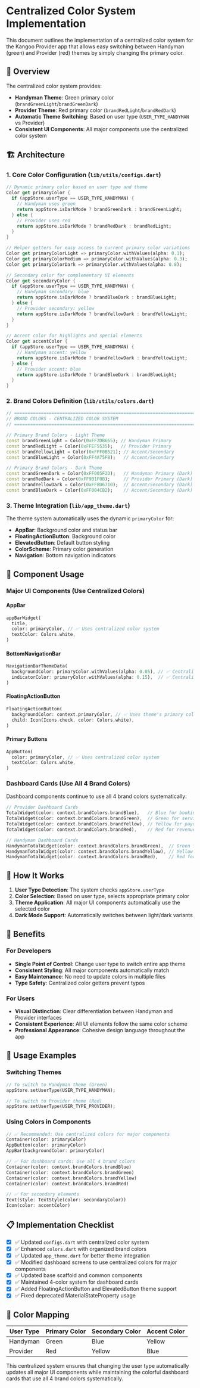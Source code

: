 # Centralized Color System Implementation

This document outlines the implementation of a centralized color system for the Kangoo Provider app that allows easy switching between Handyman (green) and Provider (red) themes by simply changing the primary color.

## 🎯 Overview

The centralized color system provides:

- **Handyman Theme**: Green primary color (`brandGreenLight`/`brandGreenDark`)
- **Provider Theme**: Red primary color (`brandRedLight`/`brandRedDark`)
- **Automatic Theme Switching**: Based on user type (`USER_TYPE_HANDYMAN` vs Provider)
- **Consistent UI Components**: All major components use the centralized color system

## 🏗️ Architecture

### 1. Core Color Configuration (`lib/utils/configs.dart`)

```dart
// Dynamic primary color based on user type and theme
Color get primaryColor {
  if (appStore.userType == USER_TYPE_HANDYMAN) {
    // Handyman uses green
    return appStore.isDarkMode ? brandGreenDark : brandGreenLight;
  } else {
    // Provider uses red
    return appStore.isDarkMode ? brandRedDark : brandRedLight;
  }
}

// Helper getters for easy access to current primary color variations
Color get primaryColorLight => primaryColor.withValues(alpha: 0.1);
Color get primaryColorMedium => primaryColor.withValues(alpha: 0.3);
Color get primaryColorDark => primaryColor.withValues(alpha: 0.8);

// Secondary color for complementary UI elements
Color get secondaryColor {
  if (appStore.userType == USER_TYPE_HANDYMAN) {
    // Handyman secondary: blue
    return appStore.isDarkMode ? brandBlueDark : brandBlueLight;
  } else {
    // Provider secondary: yellow
    return appStore.isDarkMode ? brandYellowDark : brandYellowLight;
  }
}

// Accent color for highlights and special elements
Color get accentColor {
  if (appStore.userType == USER_TYPE_HANDYMAN) {
    // Handyman accent: yellow
    return appStore.isDarkMode ? brandYellowDark : brandYellowLight;
  } else {
    // Provider accent: blue
    return appStore.isDarkMode ? brandBlueDark : brandBlueLight;
  }
}
```

### 2. Brand Colors Definition (`lib/utils/colors.dart`)

```dart
// ============================================================================
// BRAND COLORS - CENTRALIZED COLOR SYSTEM
// ============================================================================

// Primary Brand Colors - Light Theme
const brandGreenLight = Color(0xFF2DB665); // Handyman Primary
const brandRedLight = Color(0xFFEF5535);   // Provider Primary
const brandYellowLight = Color(0xFFF0B521); // Accent/Secondary
const brandBlueLight = Color(0xFF4A75FB);   // Accent/Secondary

// Primary Brand Colors - Dark Theme
const brandGreenDark = Color(0xFF005F2D);   // Handyman Primary (Dark)
const brandRedDark = Color(0xFF9B1F0B);     // Provider Primary (Dark)
const brandYellowDark = Color(0xFF8D6710);  // Accent/Secondary (Dark)
const brandBlueDark = Color(0xFF004CB2);    // Accent/Secondary (Dark)
```

### 3. Theme Integration (`lib/app_theme.dart`)

The theme system automatically uses the dynamic `primaryColor` for:

- **AppBar**: Background color and status bar
- **FloatingActionButton**: Background color
- **ElevatedButton**: Default button styling
- **ColorScheme**: Primary color generation
- **Navigation**: Bottom navigation indicators

## 🎨 Component Usage

### Major UI Components (Use Centralized Colors)

#### AppBar

```dart
appBarWidget(
  title,
  color: primaryColor, // ✅ Uses centralized color system
  textColor: Colors.white,
)
```

#### BottomNavigationBar

```dart
NavigationBarThemeData(
  backgroundColor: primaryColor.withValues(alpha: 0.05), // ✅ Centralized
  indicatorColor: primaryColor.withValues(alpha: 0.15),  // ✅ Centralized
)
```

#### FloatingActionButton

```dart
FloatingActionButton(
  backgroundColor: context.primaryColor, // ✅ Uses theme's primary color
  child: Icon(Icons.check, color: Colors.white),
)
```

#### Primary Buttons

```dart
AppButton(
  color: primaryColor, // ✅ Uses centralized color system
  textColor: Colors.white,
)
```

### Dashboard Cards (Use All 4 Brand Colors)

Dashboard components continue to use all 4 brand colors systematically:

```dart
// Provider Dashboard Cards
TotalWidget(color: context.brandColors.brandBlue),   // Blue for bookings
TotalWidget(color: context.brandColors.brandGreen),  // Green for services
TotalWidget(color: context.brandColors.brandYellow), // Yellow for payout
TotalWidget(color: context.brandColors.brandRed),    // Red for revenue

// Handyman Dashboard Cards
HandymanTotalWidget(color: context.brandColors.brandGreen),  // Green for completed
HandymanTotalWidget(color: context.brandColors.brandYellow), // Yellow for payout
HandymanTotalWidget(color: context.brandColors.brandRed),    // Red for revenue
```

## 🔄 How It Works

1. **User Type Detection**: The system checks `appStore.userType`
2. **Color Selection**: Based on user type, selects appropriate primary color
3. **Theme Application**: All major UI components automatically use the selected color
4. **Dark Mode Support**: Automatically switches between light/dark variants

## 🎯 Benefits

### For Developers

- **Single Point of Control**: Change user type to switch entire app theme
- **Consistent Styling**: All major components automatically match
- **Easy Maintenance**: No need to update colors in multiple files
- **Type Safety**: Centralized color getters prevent typos

### For Users

- **Visual Distinction**: Clear differentiation between Handyman and Provider interfaces
- **Consistent Experience**: All UI elements follow the same color scheme
- **Professional Appearance**: Cohesive design language throughout the app

## 🚀 Usage Examples

### Switching Themes

```dart
// To switch to Handyman theme (Green)
appStore.setUserType(USER_TYPE_HANDYMAN);

// To switch to Provider theme (Red)
appStore.setUserType(USER_TYPE_PROVIDER);
```

### Using Colors in Components

```dart
// ✅ Recommended: Use centralized colors for major components
Container(color: primaryColor)
AppButton(color: primaryColor)
AppBar(backgroundColor: primaryColor)

// ✅ For dashboard cards: Use all 4 brand colors
Container(color: context.brandColors.brandBlue)
Container(color: context.brandColors.brandGreen)
Container(color: context.brandColors.brandYellow)
Container(color: context.brandColors.brandRed)

// ✅ For secondary elements
Text(style: TextStyle(color: secondaryColor))
Icon(color: accentColor)
```

## 📋 Implementation Checklist

- [x] ✅ Updated `configs.dart` with centralized color system
- [x] ✅ Enhanced `colors.dart` with organized brand colors
- [x] ✅ Updated `app_theme.dart` for better theme integration
- [x] ✅ Modified dashboard screens to use centralized colors for major components
- [x] ✅ Updated base scaffold and common components
- [x] ✅ Maintained 4-color system for dashboard cards
- [x] ✅ Added FloatingActionButton and ElevatedButton theme support
- [x] ✅ Fixed deprecated MaterialStateProperty usage

## 🎨 Color Mapping

| User Type | Primary Color | Secondary Color | Accent Color |
| --------- | ------------- | --------------- | ------------ |
| Handyman  | Green         | Blue            | Yellow       |
| Provider  | Red           | Yellow          | Blue         |

This centralized system ensures that changing the user type automatically updates all major UI components while maintaining the colorful dashboard cards that use all 4 brand colors systematically.
